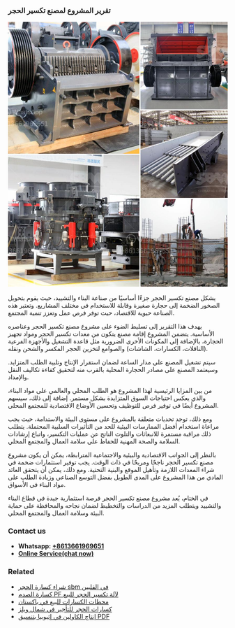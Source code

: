 <h3>تقرير المشروع لمصنع تكسير الحجر</h3><img src='1701850704.jpg' alt=''><p>يشكل مصنع تكسير الحجر جزءًا أساسيًا من صناعة البناء والتشييد، حيث يقوم بتحويل الصخور الضخمة إلى حجارة صغيرة وقابلة للاستخدام في مختلف المشاريع. وتعتبر هذه الصناعة حيوية للاقتصاد، حيث توفر فرص عمل وتعزز تنمية المجتمع.</p><p>يهدف هذا التقرير إلى تسليط الضوء على مشروع مصنع تكسير الحجر وعناصره الأساسية. يتضمن المشروع إقامة مصنع يتكون من معدات تكسير الحجر ومواد تجهيز الحجارة، بالإضافة إلى المكونات الأخرى الضرورية مثل قاعدة التشغيل والأجهزة الفرعية (الناقلات، الكسارات، الشاشات) والصوامع لتخزين الحجر المكسر والشحن ونقله.</p><p>سيتم تشغيل المصنع على مدار الساعة لضمان استقرار الإنتاج وتلبية الطلب المتزايد. وسيعتمد المصنع على مصادر الحجارة المحلية بالقرب منه لتحقيق كفاءة تكاليف النقل والإمداد.</p><p>من بين المزايا الرئيسية لهذا المشروع هو الطلب المحلي والعالمي على مواد البناء، والذي يعكس احتياجات السوق المتزايدة بشكل مستمر. إضافة إلى ذلك، سيسهم المشروع أيضًا في توفير فرص للتوظيف وتحسين الأوضاع الاقتصادية للمجتمع المحلي.</p><p>ومع ذلك، توجد تحديات متعلقة بالمشروع على مستوى البيئة والاستدامة، حيث يجب مراعاة استخدام أفضل الممارسات البيئية للحد من التأثيرات السلبية المحتملة. يتطلب ذلك مراقبة مستمرة للانبعاثات والتلوث الناتج عن عمليات التكسير، واتباع إرشادات السلامة والصحة المهنية للحفاظ على سلامة العمال والمجتمع المحلي.</p><p>بالنظر إلى الجوانب الاقتصادية والبيئية والاجتماعية المترابطة، يمكن أن يكون مشروع مصنع تكسير الحجر ناجحًا ومربحًا في ذات الوقت. يجب توفير استثمارات ضخمة في شراء المعدات اللازمة وتأهيل الموقع والبنية التحتية. ومع ذلك، يمكن أن يتحقق العائد المادي من هذا المشروع على المدى الطويل بفضل التوسع الصناعي وزيادة الطلب على مواد البناء في الأسواق.</p><p>في الختام، يُعد مشروع مصنع تكسير الحجر فرصة استثمارية جيدة في قطاع البناء والتشييد ويتطلب المزيد من الدراسات والتخطيط لضمان نجاحه والمحافظة على حماية البيئة وسلامة العمال والمجتمع المحلي.</p><h3>Contact us</h3><ul><li><strong>Whatsapp:&nbsp;<a href="https://wa.me/8613661969651">+8613661969651</a></strong></li><li><a href="https://swt.shibang-china.com/?git&amp;zhl&amp;تقرير المشروع لمصنع تكسير الحجر"><strong>Online Service(chat now)</strong></a></li></ul><h3>Related</h3><ul><li><a href='شراء كسارة الحجر sbm في الفلبين.md'>شراء كسارة الحجر sbm في الفلبين</a></li><li><a href='كسارة الصدم PF لآلة تكسير الحجر للبيع.md'>كسارة الصدم PF لآلة تكسير الحجر للبيع</a></li><li><a href='محطات الكسارات للبيع في باكستان.md'>محطات الكسارات للبيع في باكستان</a></li><li><a href='كسارات الحجر للتأجير في شمال ويلز.md'>كسارات الحجر للتأجير في شمال ويلز</a></li><li><a href='إنتاج الكاولين في إثيوبيا بتنسيق PDF.md'>إنتاج الكاولين في إثيوبيا بتنسيق PDF</a></li></ul>